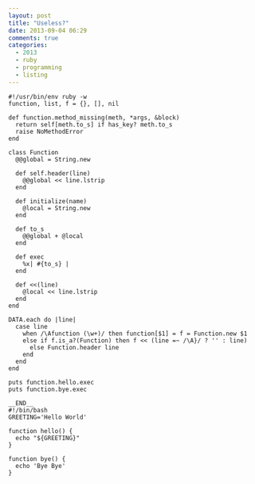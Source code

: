 ```yaml
---
layout: post
title: "Useless?"
date: 2013-09-04 06:29
comments: true
categories:
  - 2013
  - ruby
  - programming
  - listing
---
```

    #!/usr/bin/env ruby -w
    function, list, f = {}, [], nil

    def function.method_missing(meth, *args, &block)
      return self[meth.to_s] if has_key? meth.to_s
      raise NoMethodError
    end

    class Function
      @@global = String.new

      def self.header(line)
        @@global << line.lstrip 
      end

      def initialize(name)
        @local = String.new
      end

      def to_s
        @@global + @local
      end

      def exec
        %x| #{to_s} |
      end

      def <<(line)
        @local << line.lstrip
      end
    end

    DATA.each do |line|
      case line
        when /\Afunction (\w+)/ then function[$1] = f = Function.new $1 
        else if f.is_a?(Function) then f << (line =~ /\A}/ ? '' : line)
          else Function.header line
        end
      end
    end

    puts function.hello.exec
    puts function.bye.exec

    __END__
    #!/bin/bash
    GREETING='Hello World'

    function hello() {
      echo "${GREETING}"
    }

    function bye() {
      echo 'Bye Bye'
    }
